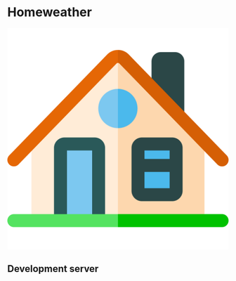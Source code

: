 # Homeweather

<p align="center">
    <img src="https://github.com/jprecigout/homeweather/blob/master/ui/src/assets/img/house.svg" >
</p>

## Development server
